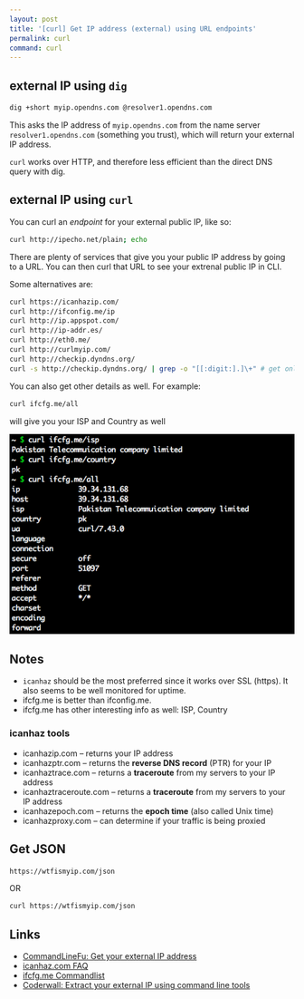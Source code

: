 ```yaml
---
layout: post
title: '[curl] Get IP address (external) using URL endpoints'
permalink: curl
command: curl
---
```


## external IP using `dig`

```bash
dig +short myip.opendns.com @resolver1.opendns.com
```

This asks the IP address of `myip.opendns.com` from the name server `resolver1.opendns.com` (something you trust), which will return your external IP address.

`curl` works over HTTP, and therefore less efficient than the direct DNS query with dig.

## external IP using `curl`
You can curl an _endpoint_ for your external public IP, like so:

```bash
curl http://ipecho.net/plain; echo
```

There are plenty of services that give you your public IP address by going to a URL. You can then curl that URL to see your extrenal public IP in CLI.

Some alternatives are:

```bash
curl https://icanhazip.com/
curl http://ifconfig.me/ip
curl http://ip.appspot.com/
curl http://ip-addr.es/
curl http://eth0.me/
curl http://curlmyip.com/
curl http://checkip.dyndns.org/ 
curl -s http://checkip.dyndns.org/ | grep -o "[[:digit:].]\+" # get onlt the IP digits
```

You can also get other details as well. For example:

```bash
curl ifcfg.me/all
```

will give you your ISP and Country as well

![Screenshot 2015-12-02 17.34.32.png](resources/327F4B5F6F6D4C813E9880F9D29F48DA.png)

Notes
---
- `icanhaz` should be the most preferred since it works over SSL (https). It also seems to be well monitored for uptime.
- ifcfg.me is better than ifconfig.me.
- ifcfg.me has other interesting info as well: ISP, Country

### icanhaz tools
- icanhazip.com – returns your IP address
- icanhazptr.com – returns the **reverse DNS record** (PTR) for your IP
- icanhaztrace.com – returns a **traceroute** from my servers to your IP address
- icanhaztraceroute.com – returns a **traceroute** from my servers to your IP address
- icanhazepoch.com – returns the **epoch time** (also called Unix time)
- icanhazproxy.com – can determine if your traffic is being proxied

Get JSON
---

```bash
https://wtfismyip.com/json
```

OR

```bash
curl https://wtfismyip.com/json
```

Links
---
- [CommandLineFu: Get your external IP address](http://www.commandlinefu.com/commands/view/5427/get-your-external-ip-address#comment)
- [icanhaz.com FAQ](https://major.io/icanhazip-com-faq/)
- [ifcfg.me Commandlist](http://4.ifcfg.me/?)
- [Coderwall: Extract your external IP using command line tools](https://coderwall.com/p/lyrjsq/extract-your-external-ip-using-command-line-tools)